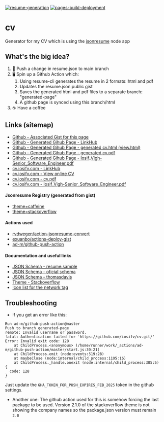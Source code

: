 [![resume-generation](https://github.com/iosifv/cv/actions/workflows/generate-and-sync.yml/badge.svg)](https://github.com/iosifv/cv/actions/workflows/generate-and-sync.yml)
[![pages-build-deployment](https://github.com/iosifv/cv/actions/workflows/pages/pages-build-deployment/badge.svg?branch=generated-page)](https://github.com/iosifv/cv/actions/workflows/pages/pages-build-deployment)

# cv
Generator for my CV which is using the [jsonresume](https://jsonresume.org/) node app

## What's the big idea?
1. 📜 Push a change in resume.json to main branch
2. 🖥 Spin up a Github Action which:
   1. Using resume-cli generates the resume in 2 formats: html and pdf
   2. Updates the resume.json public gist
   3. Saves the generated html and pdf files to a separate branch: "generated-page"
   4. A github page is synced using this branch/html
3. ☕️ Have a coffee

## Links (sitemap)
- [Github - Associated Gist for this page](https://gist.github.com/iosifv/bdfc617628bc7a2fc8763a2be6b1a816)
- [Github - Generated Gihub Page - LinkHub](https://iosifv.github.io/cv)
- [Github - Generated Gihub Page - generated cv.html (view.html)](https://iosifv.github.io/cv/view.html)
- [Github - Generated Gihub Page - generated cv.pdf](https://iosifv.github.io/cv/cv.pdf)
- [Github - Generated Gihub Page - Iosif_Vigh-Senior_Software_Engineer.pdf](https://iosifv.github.io/cv/Iosif_Vigh-Senior_Software_Engineer.pdf)
- [cv.iosifv.com - LinkHub](https://cv.iosifv.com/)
- [cv.iosifv.com - View online CV](https://cv.iosifv.com/view)
- [cv.iosifv.com - cv.pdf](https://cv.iosifv.com/cv.pdf)
- [cv.iosifv.com - Iosif_Vigh-Senior_Software_Engineer.pdf](https://cv.iosifv.com/Iosif_Vigh-Senior_Software_Engineer.pdf)
  

####  Jsonresume Registry (generated from gist)
- [theme=caffeine](https://registry.jsonresume.org/iosifv?theme=caffeine)
- [theme=stackoverflow](https://registry.jsonresume.org/iosifv?theme=stackoverflow)

#### Actions used
- [rvdwegen/action-jsonresume-convert](https://github.com/marketplace/actions/jsonresume-convert)
- [exuanbo/actions-deploy-gist](https://github.com/marketplace/actions/deploy-to-gist)
- [ad-m/github-push-action](https://github.com/ad-m/github-push-action)

#### Documentation and useful links
- [JSON Schema - resume.sample](https://github.com/jsonresume/resume-schema/blob/master/sample.resume.json)
- [JSON Schema - oficial schema](https://github.com/jsonresume/resume-schema/blob/master/schema.json)
- [JSON Schema - thomasdavis](https://gist.github.com/thomasdavis/c9dcfa1b37dec07fb2ee7f36d7278105)
- [Theme - Stackoverflow](https://www.npmjs.com/package/jsonresume-theme-stackoverflow)
- [Icon list for the network tag](https://fontawesome.com/search?o=r&ip=brands)


## Troubleshooting
- If you get an error like this:
```
Run ad-m/github-push-action@master
Push to branch generated-page
remote: Invalid username or password.
fatal: Authentication failed for 'https://github.com/iosifv/cv.git/'
Error: Invalid exit code: 128
    at ChildProcess.<anonymous> (/home/runner/work/_actions/ad-m/github-push-action/master/start.js:30:21)
    at ChildProcess.emit (node:events:519:28)
    at maybeClose (node:internal/child_process:1105:16)
    at ChildProcess._handle.onexit (node:internal/child_process:305:5) {
  code: 128
}
```
Just update the `GHA_TOKEN_FOR_PUSH_EXPIRES_FEB_2025` token in the github settings.

- Another one: The github action used for this is somehow forcing the last package to be used. Version 2.1.0 of the stackoverflow theme is not showing the company names so the package.json version must remain `2.0`